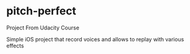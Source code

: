 # pitch-perfect
Project From Udacity Course

Simple iOS project that record voices and allows to replay with various effects
